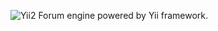 ![Yii2](https://img.shields.io/badge/Powered_by-Yii_Framework-green.svg?style=flat)
Forum engine powered by Yii framework.